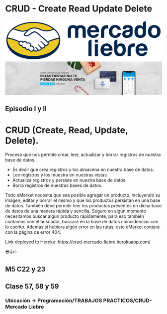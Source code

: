 # CRUD - Create Read Update Delete

![logo](public/images/logo-mercado-liebre.svg)
![banner](public/images/img-home-banner.jpg)

## Episodio I y II

# CRUD (Create, Read, Update, Delete).
Proceso que nos permite crear, leer, actualizar y borrar registros de nuestra base de datos. 
- Es decir que crea registros y los almacena en nuestra base de datos.
- Lee registros y los muestra en nuestras vistas.
- Actualiza registros y persiste en nuestra base de datos.
- Borra registros de nuestras bases de datos.

Todo eMarket necesita que sea posible agregar un producto, incluyendo su imagen, editar y borrar
el mismo y que los productos persistan en una base de datos. También
debe permitir leer los productos presentes en dicha base de datos de una manera rápida
y sencilla. Seguro en algun momento necesitamos buscar algun producto rápidamente, para eso también contamos con  el buscador, buscará en la base de datos coincidencias con lo escrito. Además si hubiera algún error en las rutas, este eMarket contará con la página de error 404.

Link deployed to Heroku: https://crud-mercado-liebre.herokuapp.com/

😎👍✨

## M5 C22 y 23

## Clase 57, 58 y 59

### Ubicación -> Programación/TRABAJOS PRACTICOS/CRUD-Mercado Liebre